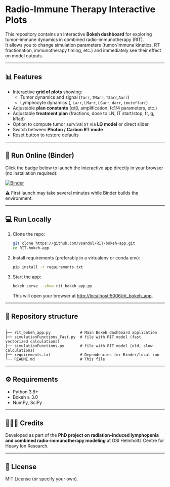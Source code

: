 # Radio-Immune Therapy Interactive Plots

This repository contains an interactive **Bokeh dashboard** for exploring tumor–immune dynamics in combined radio-immunotherapy (RIT).  
It allows you to change simulation parameters (tumor/immune kinetics, RT fractionation, immunotherapy timing, etc.) and immediately see their effect on model outputs.

---

## 📊 Features
- Interactive **grid of plots** showing:
  - Tumor dynamics and signal (`Tarr`, `TMarr`, `T2arr`,`Aarr`)
  - Lymphocyte dynamics (, `Larr`, `LMarr`, `LGarr`, `darr`, `imuteffarr`)
- Adjustable **plan constants** (α/β, amplification, fc1/4 parameters, etc.)
- Adjustable **treatment plan** (fractions, dose to LN, IT start/stop, fr, g, kRad)
- Option to compute tumor survival `ST` via **LQ model** or direct slider
- Switch between **Photon / Carbon RT mode**
- Reset button to restore defaults

---

## 🚀 Run Online (Binder)

Click the badge below to launch the interactive app directly in your browser (no installation required):

[![Binder](https://mybinder.org/badge_logo.svg)](https://mybinder.org/v2/gh/vsandul/RIT_bokeh_app/main?urlpath=proxy/5006/rit_bokeh_app)

⚠️ First launch may take several minutes while Binder builds the environment.

---

## 💻 Run Locally

1. Clone the repo:
   ```bash
   git clone https://github.com/vsandul/RIT-bokeh-app.git
   cd RIT-bokeh-app
   ```

2. Install requirements (preferably in a virtualenv or conda env):
   ```bash
   pip install -r requirements.txt
   ```

3. Start the app:
   ```bash
   bokeh serve --show rit_bokeh_app.py
   ```
   This will open your browser at [http://localhost:5006/rit_bokeh_app](http://localhost:5006/rit_bokeh_app).

---

## 📂 Repository structure
```
.
├── rit_bokeh_app.py             # Main Bokeh dashboard application
├── simulationFunctions_Fast.py  # file with RIT model (fast vectorized calculations)
├── simulationFunctions.py       # file with RIT model (old, slow calculations)
├── requirements.txt             # Dependencies for Binder/local run
└── README.md                    # This file
```

---

## ⚙️ Requirements
- Python 3.8+
- Bokeh ≥ 3.0
- NumPy, SciPy

---

## 🧑‍🤝‍🧑 Credits
Developed as part of the **PhD project on radiation-induced lymphopenia and combined radio-immunotherapy modeling** at GSI Helmholtz Centre for Heavy Ion Research.

---

## 📜 License
MIT License (or specify your own).
